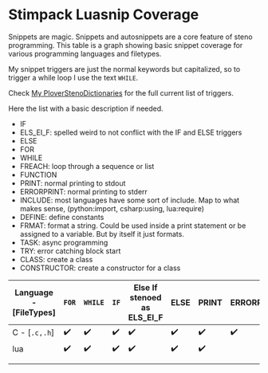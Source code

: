 # Stimpack Luasnip Coverage

Snippets are magic. Snippets and autosnippets are a core feature of steno
programming. This table is a graph showing basic snippet coverage for various
programming languages and filetypes.

My snippet triggers are just the normal keywords but capitalized, so to trigger
a while loop I use the text `WHILE`.

Check [My PloverStenoDictionaries](https://github.com/derekthecool/PloverStenoDictionaries/blob/master/plover/neovim/neovim_core_commands.md#core-programming-items)
for the full current list of triggers.

Here the list with a basic description if needed.

- IF
- ELS_EI_F: spelled weird to not conflict with the IF and ELSE triggers
- ELSE
- FOR
- WHILE
- FREACH: loop through a sequence or list
- FUNCTION
- PRINT: normal printing to stdout
- ERRORPRINT: normal printing to stderr
- INCLUDE: most languages have some sort of include. Map to what makes sense,
  (python:import, csharp:using, lua:require)
- DEFINE: define constants
- FRMAT: format a string. Could be used inside a print statement or be assigned
  to a variable. But by itself it just formats.
- TASK: async programming
- TRY: error catching block start
- CLASS: create a class
- CONSTRUCTOR: create a constructor for a class

| Language - [FileTypes] | `FOR` | `WHILE` | `IF` | Else If stenoed as ELS_EI_F | ELSE | PRINT | ERRORPRINT | `INCLUDE` | `DEFINE` | FRMAT | TASK | TRY | CLASS | CONSTRUCTOR |
| ---------------------- | ----- | ------- | ---- | --------------------------- | ---- | ----- | ---------- | --------- | -------- | ------ | ---- | --- | ----- | ----------- |
| C - [`.c,.h`]          | ✔️     | ✔️       | ✔️    | ✔️                           | ✔️    | ✔️     | ✔️          | ✔️         | ✔️        | ✔️      | ✔️    | ✔️   | ⛔    | ⛔          |
| lua                    | ✔️     | ✔️       | ✔️    | ✔️                           | ✔️    | ✔️     |            |           |          | ✔️      |      |     |       |             |
|                        |       |         |      |                             |      |       |            |           |          |        |      |     |       |             |
|                        |       |         |      |                             |      |       |            |           |          |        |      |     |       |             |
